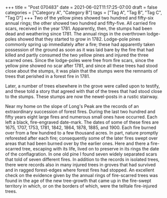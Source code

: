 +++
title = "Post 070483"
date = 2021-06-02T11:17:25-07:00
draft = false
categories = ["Category A", "Category B"]
tags = ["Tag A", "Tag B", "Tag C", "Tag D"]
+++
Two of the yellow pines showed two hundred and fifty-six annual rings; the other showed two hundred and fifty-five. All carried fire scars, received in the year 1781. Apparently, then, the stumps had been dead and weathering since 1781. The annual rings in the overthrown lodge-poles showed that they started to grow in 1782. Lodge-pole pines commonly spring up immediately after a fire; these had apparently taken possession of the ground as soon as it was laid bare by the fire that had killed and partly consumed the two yellow pines and injured the three scarred ones. Since the lodge-poles were free from fire scars, since the yellow pine showed no scar after 1781, and since all these trees had stood close about the stumps, it was plain that the stumps were the remnants of trees that perished in a forest fire in 1781.

Later, a number of trees elsewhere in the grove were called upon to testify, and these told a story that agreed with that of the trees that had stood close to the stumps. These stumps are now the newel-posts in a rustic stairway.

Near my home on the slope of Long's Peak are the records of an extraordinary succession of forest fires. During the last two hundred and fifty years eight large fires and numerous small ones have occurred. Each left a black, fire-engraved date-mark. The dates of some of these fires are 1675, 1707, 1753, 1781, 1842, 1864, 1878, 1885, and 1900. Each fire burned over from a few hundred to a few thousand acres. In part, nature promptly reforested after each fire; consequently some of the later fires swept over areas that had been burned over by the earlier ones. Here and there a fire-scarred tree, escaping with its life, lived on to preserve in its rings the date of the conflagration. In one old pine I found seven widely separated scars that told of seven different fires. In addition to the records in isolated trees, there were records also in many injured trees in groves that had survived and in ragged forest-edges where forest fires had stopped. An excellent check on the evidence given by the annual rings of fire-scarred trees was found in the age of the new tree-growth that came up in the fire-swept territory in which, or on the borders of which, were the telltale fire-injured trees.
